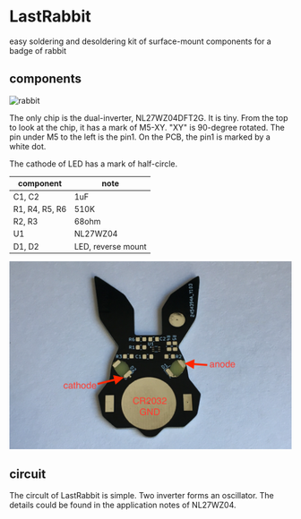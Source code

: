 # LastRabbit
easy soldering and desoldering kit of surface-mount components for a badge of rabbit

## components

![rabbit](https://github.com/ndGarage/LastRabbit/blob/main/rabbit-back.png)

The only chip is the dual-inverter, NL27WZ04DFT2G. It is tiny. From the top to look at the chip, it has a mark of M5-XY. "XY" is 90-degree rotated. The pin under M5 to the left is the pin1. On the PCB, the pin1 is marked by a white dot.

The cathode of LED has a mark of half-circle.

| component | note |
| --------- | ---- |
| C1, C2 | 1uF |
| R1, R4, R5, R6 | 510K |
| R2, R3 | 68ohm |
| U1 | NL27WZ04 |
| D1, D2 | LED, reverse mount |

![rabbit annotated](https://github.com/ndGarage/LastRabbit/blob/main/rabbit-annotated.png)

## circuit

The circult of LastRabbit is simple. Two inverter forms an oscillator. The details could be found in the application notes of NL27WZ04.

